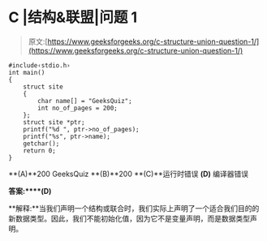 # C |结构&联盟|问题 1

> 原文:[https://www.geeksforgeeks.org/c-structure-union-question-1/](https://www.geeksforgeeks.org/c-structure-union-question-1/)

```
#include‹stdio.h›
int main()
{
    struct site
    {
        char name[] = "GeeksQuiz";
        int no_of_pages = 200;
    };
    struct site *ptr;
    printf("%d ", ptr->no_of_pages);
    printf("%s", ptr->name);
    getchar();
    return 0;
}
```

**(A)**200 GeeksQuiz
**(B)**200
**(C)**运行时错误
**(D)** 编译器错误

**答案:****(D)**

**解释:**当我们声明一个结构或联合时，我们实际上声明了一个适合我们目的的新数据类型。因此，我们不能初始化值，因为它不是变量声明，而是数据类型声明。